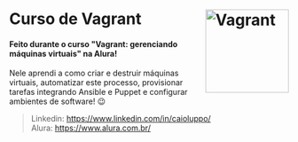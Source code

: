 # Curso de Vagrant <img align="right" alt="Vagrant" width="150" src="https://www.alura.com.br/assets/api/cursos/vagrant-gerenciando-maquinas-virtuais.svg">
#### Feito durante o curso "Vagrant: gerenciando máquinas virtuais" na Alura!

Nele aprendi a como criar e destruir máquinas virtuais, automatizar este processo, provisionar tarefas integrando Ansible e Puppet e configurar ambientes de software! 😉
<br>
>Linkedin: https://www.linkedin.com/in/caioluppo/<br>
>Alura: https://www.alura.com.br/
